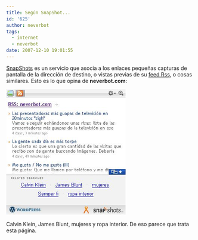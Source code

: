 ```yaml
---
title: Según SnapShot...
id: '625'
author: neverbot
tags:
  - internet
  - neverbot
date: 2007-12-10 19:01:55
---
```


[SnapShots](http://www.snap.com/) es un servicio que asocia a los enlaces pequeñas capturas de pantalla de la dirección de destino, o vistas previas de su [feed Rss](http://en.wikipedia.org/wiki/RSS), o cosas similares. Esto es lo que opina de **neverbot.com**:

![Neverbot según SnapShots](./segun-snapshot/snapshots.jpg "Neverbot según SnapShots")

Calvin Klein, James Blunt, mujeres y ropa interior. De eso parece que trata esta página.
